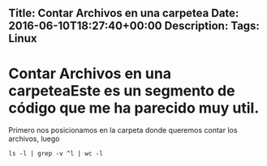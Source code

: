 Title: Contar Archivos en una carpetea
Date: 2016-06-10T18:27:40+00:00
Description: 
Tags: Linux
---
# Contar Archivos en una carpeteaEste es un segmento de código que me ha parecido muy util.

Primero nos posicionamos en la carpeta donde queremos contar los archivos, luego

```
ls -l | grep -v ^l | wc -l
```